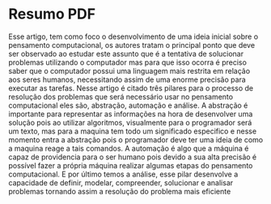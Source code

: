 # Resumo PDF
  Esse artigo, tem como foco o desenvolvimento de uma ideia inicial sobre o pensamento computacional, os autores tratam o principal ponto que deve ser observado ao estudar este assunto que é a tentativa de solucionar problemas utilizando o computador mas para que isso ocorra é preciso saber que o computador possui uma linguagem mais restrita em relação aos seres humanos, necessitando assim de uma enorme precisão para executar as tarefas. 
  Nesse artigo é citado três pilares para o processo de resolução dos problemas	que será necessário usar no pensamento computacional eles são, abstração, automação e análise. A abstração é importante para representar as informações na hora de desenvolver uma solução pois ao utilizar algoritmos, visualmente para o programador será um texto, mas para a maquina tem todo um significado especifico e nesse momento entra a abstração pois o programador deve ter uma ideia de como a maquina reage a tais comandos. A automação é algo que a máquina é capaz de providencia para o ser humano pois devido a sua alta precisão é possível fazer a própria máquina realizar algumas etapas do pensamento computacional. E por último temos a análise, esse pilar desenvolve a capacidade de definir, modelar, compreender, solucionar e analisar problemas tornando assim a resolução do problema mais eficiente
